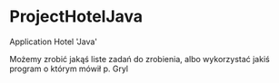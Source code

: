 # ProjectHotelJava
Application Hotel 'Java'


Możemy zrobić jakąś liste zadań do zrobienia, albo wykorzystać jakiś program o którym mówił p. Gryl
